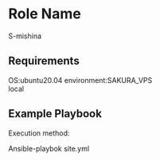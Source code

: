 Role Name
=========

S-mishina

Requirements
------------

OS:ubuntu20.04
environment:SAKURA_VPS<br>
            local


Example Playbook
----------------

Execution method:

Ansible-playbok site.yml
